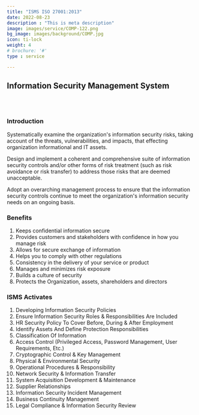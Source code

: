 ```yaml
---
title: "ISMS ISO 27001:2013"
date: 2022-08-23
description : "This is meta description"
image: images/service/COMP-122.png
bg_image: images/background/COMP.jpg
icon: ti-lock
weight: 4
# brochure: '#'
type : service

---
```


## Information Security Management System
<pre>


</pre>

### Introduction
Systematically examine the organization's information security risks, taking account of the threats, vulnerabilities, and impacts, that effecting organization informational and IT assets.

Design and implement a coherent and comprehensive suite of information security controls and/or other forms of risk treatment (such as risk avoidance or risk transfer) to address those risks that are deemed unacceptable.

Adopt an overarching management process to ensure that the information security controls continue to meet the organization's information security needs on an ongoing basis.

### Benefits
1. Keeps confidential information secure
2. Provides customers and stakeholders with confidence in how you manage risk
3. Allows for secure exchange of information
4. Helps you to comply with other regulations
5. Consistency in the delivery of your service or product
6. Manages and minimizes risk exposure
7. Builds a culture of security
8. Protects the Organization, assets, shareholders and directors

### ISMS Activates
1. Developing Information Security Policies
2. Ensure Information Security Roles & Responsibilities Are Included
3. HR Security Policy To Cover Before, During & After Employment
4. Identify Assets And Define Protection Responsibilities
5. Classification Of Information
6. Access Control (Privileged Access, Password Management, User Requirements, Etc.)
7. Cryptographic Control & Key Management
8. Physical & Environmental Security
9. Operational Procedures & Responsibility
10. Network Security & Information Transfer
11. System Acquisition Development & Maintenance
12. Supplier Relationships
13. Information Security Incident Management
14. Business Continuity Management
15. Legal Compliance & Information Security Review 


